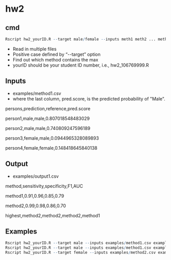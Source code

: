 # hw2

## cmd

```R
Rscript hw2_yourID.R --target male/female --inputs meth1 meth2 ... methx --output result.csv

```

* Read in multiple files
* Positive case defined by “--target” option
* Find out which method contains the max
* yourID should be your student ID number, i.e., hw2_106769999.R

## Inputs

* examples/method1.csv
* where the last column, pred.score, is the predicted probability of "Male".


persons,prediction,reference,pred.score

person1,male,male,0.807018548483029

person2,male,male,0.740809247596189

person3,female,male,0.0944965328089893

person4,female,female,0.148418645840138

## Output
* examples/output1.csv

method,sensitivity,specificity,F1,AUC

method1,0.91,0.96,0.85,0.79

method2,0.99,0.98,0.86,0.70

highest,method2,method2,method2,method1

## Examples

```R
Rscript hw2_yourID.R --target male --inputs examples/method1.csv examples/method2.csv --output examples/output1.csv
Rscript hw2_yourID.R --target male --inputs examples/method1.csv examples/method3.csv examples/method5.csv --output examples/output2.csv
Rscript hw2_yourID.R --target female --inputs examples/method2.csv examples/method4.csv examples/method6.csv --output examples/output3.csv

```
